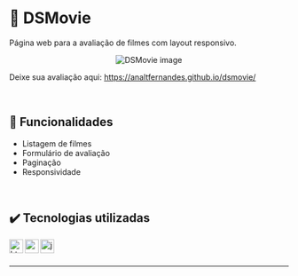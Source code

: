 # :popcorn: DSMovie

Página web para a avaliação de filmes com layout responsivo.

<div align=center>
 
  ![DSMovie image](https://user-images.githubusercontent.com/97851922/203859677-33eb03a0-56dd-4b19-9c6d-befe25752934.png)
  
</div>

Deixe sua avaliação aqui: https://analtfernandes.github.io/dsmovie/

<br />

## :hammer: Funcionalidades
- Listagem de filmes
- Formulário de avaliação
- Paginação
- Responsividade

<br />

## :heavy_check_mark: Tecnologias utilizadas
<img align="left" alt="html" height="25px" src="https://img.shields.io/badge/-HTML-red?logo=html5&logoColor=white" />
<img align="left" alt="css" height="25px" src="https://img.shields.io/badge/-CSS-blue?logo=css3&logoColor=white" />
<img align="left" alt="javascript" height="25px" src="https://img.shields.io/badge/-JavaScript-yellow?logo=javascript&logoColor=white" />


<br />
<br />

---
